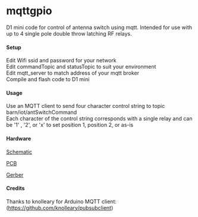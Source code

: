 # mqttgpio  

D1 mini code for control of antenna switch using mqtt. Intended for use with up to 4 single pole double throw latching RF relays.  
  
#### Setup  

Edit Wifi ssid and password for your network  
Edit commandTopic and statusTopic to suit your environment  
Edit mqtt_server to match address of your mqtt broker  
Compile and flash code to D1 mini  
  
#### Usage  

Use an MQTT client to send four character control string to topic barn/iot/antSwitchCommand  
Each character of the control string corresponds with a single relay and can be '1' , '2', or 'x' to set position 1, position 2, or as-is  
  
#### Hardware  

[Schematic](https://i.imgur.com/pxae8wm.png)
  
[PCB](https://i.imgur.com/wOAe9j4.png)
  
[Gerber](https://drive.google.com/file/d/1SJwJE5P14cPRr-Dynpui_YQx7vtM8f5s/view?usp=sharing)
  
#### Credits  

Thanks to knolleary for Arduino MQTT client: (https://github.com/knolleary/pubsubclient)  
  


